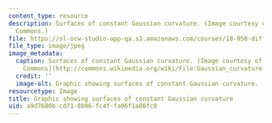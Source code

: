```yaml
---
content_type: resource
description: Surfaces of constant Gaussian curvature. (Image courtesy of Wikimedia
  Commons.)
file: https://ol-ocw-studio-app-qa.s3.amazonaws.com/courses/18-950-differential-geometry-fall-2008/a9d7680bcd718b96fc4ffa06f1a86fc0_18-950f08-th.jpg
file_type: image/jpeg
image_metadata:
  caption: Surfaces of constant Gaussian curvature. (Image courtesy of [Wikimedia
    Commons](http://commons.wikimedia.org/wiki/File:Gaussian_curvature.PNG).)
  credit: ''
  image-alt: Graphic showing surfaces of constant Gaussian curvature.
resourcetype: Image
title: Graphic showing surfaces of constant Gaussian curvature
uid: a9d7680b-cd71-8b96-fc4f-fa06f1a86fc0
---
```

